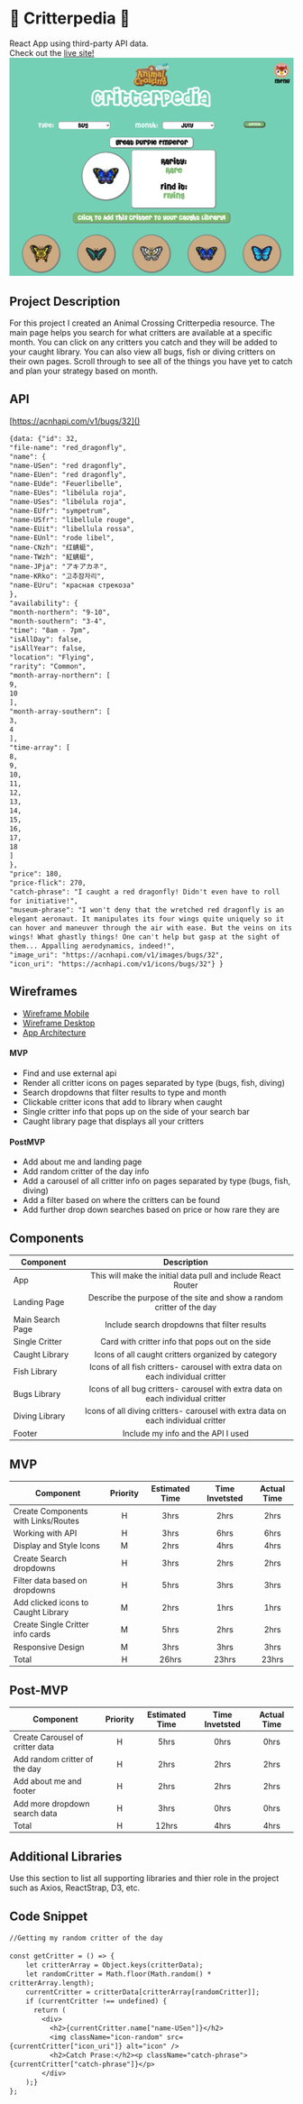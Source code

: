# :bug: Critterpedia :tropical_fish:  
React App using third-party API data.  
Check out the [live site!](https://laurencolvin.github.io/project-2-react/)
![alt text](./src/assets/Critterpedia-project-2.png)

## Project Description

For this project I created an Animal Crossing Critterpedia resource. The main page helps you search for what critters are available at a specific month. You can click on any critters you catch and they will be added to your caught library. You can also view all bugs, fish or diving critters on their own pages. Scroll through to see all of the things you have yet to catch and plan your strategy based on month.

## API

[https://acnhapi.com/v1/bugs/32]()


```
{data: {"id": 32,
"file-name": "red_dragonfly",
"name": {
"name-USen": "red dragonfly",
"name-EUen": "red dragonfly",
"name-EUde": "Feuerlibelle",
"name-EUes": "libélula roja",
"name-USes": "libélula roja",
"name-EUfr": "sympetrum",
"name-USfr": "libellule rouge",
"name-EUit": "libellula rossa",
"name-EUnl": "rode libel",
"name-CNzh": "红蜻蜓",
"name-TWzh": "紅蜻蜓",
"name-JPja": "アキアカネ",
"name-KRko": "고추잠자리",
"name-EUru": "красная стрекоза"
},
"availability": {
"month-northern": "9-10",
"month-southern": "3-4",
"time": "8am - 7pm",
"isAllDay": false,
"isAllYear": false,
"location": "Flying",
"rarity": "Common",
"month-array-northern": [
9,
10
],
"month-array-southern": [
3,
4
],
"time-array": [
8,
9,
10,
11,
12,
13,
14,
15,
16,
17,
18
]
},
"price": 180,
"price-flick": 270,
"catch-phrase": "I caught a red dragonfly! Didn't even have to roll for initiative!",
"museum-phrase": "I won't deny that the wretched red dragonfly is an elegant aeronaut. It manipulates its four wings quite uniquely so it can hover and maneuver through the air with ease. But the veins on its wings! What ghastly things! One can't help but gasp at the sight of them... Appalling aerodynamics, indeed!",
"image_uri": "https://acnhapi.com/v1/images/bugs/32",
"icon_uri": "https://acnhapi.com/v1/icons/bugs/32"} }
```


## Wireframes

- [Wireframe Mobile](https://wireframepro.mockflow.com/view/Mwp7JBecunb#/page/b9ef194be98d41b0a223b32011dd39a0)
- [Wireframe Desktop](https://wireframepro.mockflow.com/view/Mwp7JBecunb#/page/D99736ccabfbb471d6976e50fad8e0f8f)
- [App Architecture](https://wireframepro.mockflow.com/view/Mwp7JBecunb#/page/D45082a437d1932350ecfeda6e939c439)
 

#### MVP
- Find and use external api 
- Render all critter icons on pages separated by type (bugs, fish, diving) 
- Search dropdowns that filter results to type and month
- Clickable critter icons that add to library when caught
- Single critter info that pops up on the side of your search bar
- Caught library page that displays all your critters

#### PostMVP

- Add about me and landing page
- Add random critter of the day info
- Add a carousel of all critter info on pages separated by type (bugs, fish, diving) 
- Add a filter based on where the critters can be found
- Add further drop down searches based on price or how rare they are

## Components 

| Component | Description | 
| --- | :---: | 
| App | This will make the initial data pull and include React Router|
| Landing Page | Describe the purpose of the site and show a random critter of the day | 
| Main Search Page | Include search dropdowns that filter results | 
| Single Critter | Card with critter info that pops out on the side | 
| Caught Library | Icons of all caught critters organized by category | 
| Fish Library | Icons of all fish critters- carousel with extra data on each individual critter | 
| Bugs Library | Icons of all bug critters- carousel with extra data on each individual critter  | 
| Diving Library | Icons of all diving critters- carousel with extra data on each individual critter  | 
| Footer | Include my info and the API I used |

## MVP

| Component | Priority | Estimated Time | Time Invetsted | Actual Time |
| --- | :---: |  :---: | :---: | :---: |
| Create Components with Links/Routes | H | 3hrs| 2hrs | 2hrs |
| Working with API | H | 3hrs| 6hrs | 6hrs |
| Display and Style Icons | M | 2hrs| 4hrs | 4hrs |
| Create Search dropdowns| H | 3hrs| 2hrs | 2hrs |
| Filter data based on dropdowns | H | 5hrs| 3hrs | 3hrs |
| Add clicked icons to Caught Library | M | 2hrs| 1hrs | 1hrs |
| Create Single Critter info cards | M | 5hrs| 2hrs | 2hrs |
| Responsive Design | M | 3hrs| 3hrs | 3hrs |
| Total | H | 26hrs| 23hrs | 23hrs |

## Post-MVP

| Component | Priority | Estimated Time | Time Invetsted | Actual Time |
| --- | :---: |  :---: | :---: | :---: |
| Create Carousel of critter data | H | 5hrs| 0hrs | 0hrs |
| Add random critter of the day | H | 2hrs| 2hrs | 2hrs |
| Add about me and footer | H | 2hrs| 2hrs | 2hrs |
| Add more dropdown search data | H | 3hrs| 0hrs | 0hrs |
| Total | H | 12hrs| 4hrs | 4hrs |

## Additional Libraries
 Use this section to list all supporting libraries and thier role in the project such as Axios, ReactStrap, D3, etc. 

## Code Snippet

```
//Getting my random critter of the day

const getCritter = () => {
    let critterArray = Object.keys(critterData);
    let randomCritter = Math.floor(Math.random() * critterArray.length);
    currentCritter = critterData[critterArray[randomCritter]];
    if (currentCritter !== undefined) {
      return (
        <div>
          <h2>{currentCritter.name["name-USen"]}</h2>
          <img className="icon-random" src={currentCritter["icon_uri"]} alt="icon" />
          <h2>Catch Prase:</h2><p className="catch-phrase">{currentCritter["catch-phrase"]}</p>
        </div>
    );}
};

```